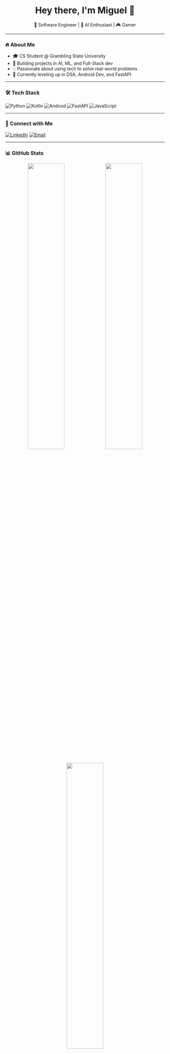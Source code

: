 <h1 align="center">Hey there, I'm Miguel 👋</h1>
<p align="center">🚀 Software Engineer | 🧠 AI Enthusiast | 🎮 Gamer </p>

***

### 🔥 About Me
- 🎓 CS Student @ Grambling State University
- 🤖 Building projects in AI, ML, and Full-Stack dev
- 💡 Passionate about using tech to solve real-world problems
- 🌱 Currently leveling up in DSA, Android Dev, and FastAPI

***

### 🛠️ Tech Stack
![Python](https://img.shields.io/badge/-Python-333333?style=flat&logo=python)
![Kotlin](https://img.shields.io/badge/-Kotlin-333333?style=flat&logo=kotlin)
![Android](https://img.shields.io/badge/-Android-333333?style=flat&logo=android)
![FastAPI](https://img.shields.io/badge/-FastAPI-333333?style=flat&logo=fastapi)
![JavaScript](https://img.shields.io/badge/-JavaScript-333333?style=flat&logo=javascript)

***

### 🔗 Connect with Me
[![LinkedIn](https://img.shields.io/badge/-LinkedIn-blue?style=flat&logo=linkedin&logoColor=white)](https://www.linkedin.com/in/migztech/)
[![Email](https://img.shields.io/badge/-Email-red?style=flat&logo=gmail&logoColor=white)](mailto:shemamiguel2023@gmail.com)

***

### 📊 GitHub Stats
<p align="center">
  <img src="https://github-readme-stats-sigma-five.vercel.app/api?username=SNMiguel&show_icons=true&theme=radical" width="48%" />
  <img src="https://github-readme-streak-stats.demolab.com/?user=SNMiguel&theme=radical" width="48%" />
</p>

<p align="center">
  <img src="https://github-readme-stats.vercel.app/api/top-langs/?username=SNMiguel&layout=compact&theme=radical" width="48%" />
</p>
